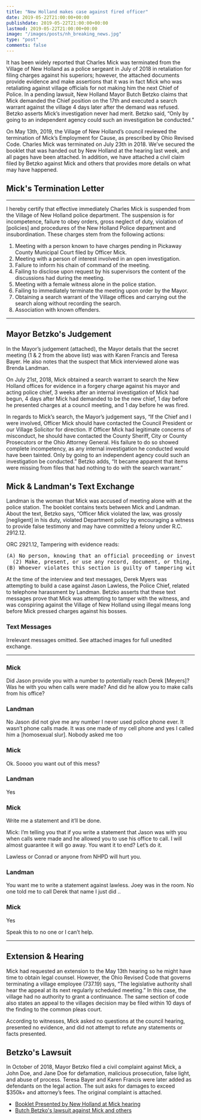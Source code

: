 ```yaml
---
title: "New Holland makes case against fired officer"
date: 2019-05-22T21:00:00+00:00
publishdate: 2019-05-22T21:00:00+00:00
lastmod: 2019-05-22T21:00:00+00:00
image: "/images/posts/nh_breaking_news.jpg"
type: "post"
comments: false
---
```

It has been widely reported that Charles Mick was terminated from the Village of New Holland as a police sergeant in July of 2018 in retaliation for filing charges against his superiors; however, the attached documents provide evidence and make assertions that it was in fact Mick who was retaliating against village officials for not making him the next Chief of Police. In a pending lawsuit, New Holland Mayor Butch Betzko claims that Mick demanded the Chief position on the 17th and executed a search warrant against the village 4 days later after the demand was refused. Betzko asserts Mick’s investigation never had merit. Betzko said, “Only by going to an independent agency could such an investigation be conducted.”

On May 13th, 2019, the Village of New Holland’s council reviewed the termination of Mick’s Employment for Cause, as prescribed by Ohio Revised Code. Charles Mick was terminated on July 23th in 2018. We’ve secured the booklet that was handed out by New Holland at the hearing last week, and all pages have been attached. In addition, we have attached a civil claim filed by Betzko against Mick and others that provides more details on what may have happened.


## Mick's Termination Letter

----

I hereby certify that effective immediately Charles Mick is suspended from the Village of New Holland police department. The suspension is for incompetence, failure to obey orders, gross neglect of duty, violation of [policies] and procedures of the New Holland Police department and insubordination. These charges stem from the following actions:

1. Meeting with a person known to have charges pending in Pickaway County Municipal Court filed by Officer Mick.
1. Meeting with a person of interest involved in an open investigation.
1. Failure to inform his chain of command of the meeting.
1. Failing to disclose upon request by his supervisors the content of the discussions had during the meeting.
1. Meeting with a female witness alone in the police station.
1. Failing to immediately terminate the meeting upon order by the Mayor.
1. Obtaining a search warrant of the Village offices and carrying out the search along without recording the search.
1. Association with known offenders.

----

## Mayor Betzko's Judgement

In the Mayor’s judgement (attached), the Mayor details that the secret meeting (1 & 2 from the above list) was with Karen Francis and Teresa Bayer. He also notes that the suspect that Mick interviewed alone was Brenda Landman.

On July 21st, 2018, Mick obtained a search warrant to search the New Holland offices for evidence in a forgery charge against his mayor and acting police chief, 3 weeks after an internal investigation of Mick had begun, 4 days after Mick had demanded to be the new chief, 1 day before he presented charges at a council meeting, and 1 day before he was fired.

In regards to Mick’s search, the Mayor’s judgement says, “If the Chief and I were involved, Officer Mick should have contacted the Council President or our Village Solicitor for direction. If Officer Mick had legitimate concerns of misconduct, he should have contacted the County Sheriff, City or County Prosecutors or the Ohio Attorney General. His failure to do so showed complete incompetency, as any internal investigation he conducted would have been tainted. Only by going to an independent agency could such an investigation be conducted.” Betzko adds, “It became apparent that items were missing from files that had nothing to do with the search warrant.”

## Mick & Landman's Text Exchange

Landman is the woman that Mick was accused of meeting alone with at the police station. The booklet contains texts between Mick and Landman. About the text, Betzko says, “Officer Mick violated the law, was grossly [negligent] in his duty, violated Department policy by encouraging a witness to provide false testimony and may have committed a felony under R.C. 2912.12.

ORC 2921.12, Tampering with evidence reads:

<pre>
(A) No person, knowing that an official proceeding or investigation is in progress, or is about to be or likely to be instituted, shald do any of the following:
  (2) Make, present, or use any record, document, or thing, knowing it to be false and with purpose to mislead a public official who is or may be engaged in such proceeding or investigation, or with purpose to corrupt the outcome of any such proceeding or investigation.
(B) Whoever violates this section is guilty of tampering with evidence, a felony of the third degree.
</pre>

At the time of the interview and text messages, Derek Myers was attempting to build a case against Jason Lawless, the Police Chief, related to telephone harassment by Landman. Betzko asserts that these text messages prove that Mick was attempting to tamper with the witness, and was conspiring against the Village of New Holland using illegal means long before Mick pressed charges against his bosses.

### Text Messages

Irrelevant messages omitted. See attached images for full unedited exchange.

---

### Mick

Did Jason provide you with a number to potentially reach Derek [Meyers]?
Was he with you when calls were made? And did he allow you to make calls from his office?

### Landman

No Jason did not give me any number I never used police phone ever. It wasn’t phone calls made. It was one made of my cell phone and yes I called him a [homosexual slur]. Nobody asked me too

### Mick

Ok. Soooo you want out of this mess?

### Landman

Yes

### Mick

Write me a statement and it’ll be done.

Mick: I’m telling you that if you write a statement that Jason was with you when calls were made and he allowed you to use his office to call. I will almost guarantee it will go away.
You want it to end? Let’s do it.

Lawless or Conrad or anyone from NHPD will hurt you.

### Landman

You want me to write a statement against lawless. Joey was in the room. No one told me to call Derek that name I just did ..

### Mick

Yes

Speak this to no one or I can’t help.

---

## Extension & Hearing

Mick had requested an extension to the May 13th hearing so he might have time to obtain legal counsel. However, the Ohio Revised Code that governs terminating a village employee (737.19) says, “The legislative authority shall hear the appeal at its next regularly scheduled meeting.” In this case, the village had no authority to grant a continuance. The same section of code also states an appeal to the villages decision may be filed within 10 days of the finding to the common pleas court.

According to witnesses, Mick asked no questions at the council hearing, presented no evidence, and did not attempt to refute any statements or facts presented.

## Betzko's Lawsuit

In October of 2018, Mayor Betzko filed a civil complaint against Mick, a John Doe, and Jane Doe for defamation, malicious prosecution, false light, and abuse of process. Teresa Bayer and Karen Francis were later added as defendants on the legal action. The suit asks for damages to exceed $350k+ and attorney’s fees. The original complaint is attached.

* [Booklet Presented by New Holland at Mick hearing](/news/new-holland-booklet)
* [Butch Betzko's lawsuit against Mick and others](/news/new-holland-betzko-lawsuit)